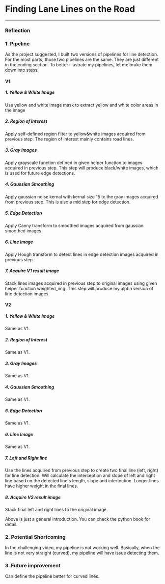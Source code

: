 # **Finding Lane Lines on the Road** 

---

### Reflection

### 1. Pipeline

As the project suggested, I built two versions of pipelines for line detection. For the most parts, those two pipelines are the same. They are just different in the ending section. To better illustrate my pipelines, let me brake them down into steps.

#### V1
##### 1. Yellow & White Image
Use yellow and white image mask to extract yellow and white color areas in the image
##### 2. Region of Interest
Apply self-defined region filter to yellow&white images acquired from previous step. The region of interest mainly contains road lines.
##### 3. Gray Images
Apply grayscale function defined in given helper function to images acquired in previous step. This step will produce black/white images, which is used for future edge detections.
##### 4. Gaussian Smoothing
Apply gaussian noise kernal with kernal size 15 to the gray images acquired from previous step. This is also a mid step for edge detection.
##### 5. Edge Detection
Apply Canny transform to smoothed images acquired from gaussian smoothed images.
##### 6. Line Image
Apply Hough transform to detect lines in edge detection images acquired in previous step.
##### 7. Acquire V1 result image
Stack lines images acquired in previous step to original images using given helper function weighted_img. This step will produce my alpha version of line detection images.
      
#### V2 
##### 1. Yellow & White Image
Same as V1.
##### 2. Region of Interest
Same as V1.
##### 3. Gray Images
Same as V1.
##### 4. Gaussian Smoothing
Same as V1.
##### 5. Edge Detection
Same as V1.
##### 6. Line Image
Same as V1.
##### 7. Left and Right line
Use the lines acquired from previous step to create two final line (left, right) for line detection. Will calculate the interception and slope of left and right line based on the detected line's length, slope and intertection. Longer lines have higher weight in the final lines.
##### 8. Acquire V2 result image
Stack final left and right lines to the original image.
      
 
Above is just a general introduction. You can check the python book for detail.
 

### 2. Potential Shortcoming

  In the challenging video, my pipeline is not working well. Basically, when the line is not very straight (curved), my pipeline will have issue detecting them.


### 3. Future improvement

  Can define the pipeline better for curved lines.

